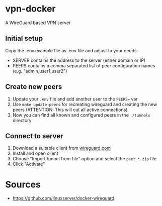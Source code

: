 # vpn-docker

A WireGuard based VPN server


## Initial setup

Copy the .env.example file as .env file and adjust to your needs:
* SERVER contains the address to the server (either domain or IP)
* PEERS contains a comma separated list of peer configuration names (e.g. "admin,user1,user2")


## Create new peers

1. Update your `.env` file and add another user to the `PEERS=` var
2. Use `make update-peers` for recreating wireguard and creating the new peers (ATTENTION: This will cut all active connections)
3. Now you can find all known and configured peers in the `./tunnels` directory


## Connect to server

1. Download a suitable client from [wireguard.com](https://www.wireguard.com/install/)
2. Install and open client
3. Choose "Import tunnel from file" option and select the `peer_*.zip` file
4. Click "Activate"


# Sources

* https://github.com/linuxserver/docker-wireguard
